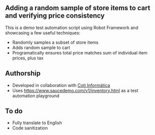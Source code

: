 ## Adding a random sample of store items to cart and verifying price consistency

This is a demo test automation script using Robot Framework and showcasing a few useful techniques:

- Randomly samples a subset of store items
- Adds random sample to cart
- Programatically ensures total price matches sum of individual item prices, plus tax

## Authorship

- Developed in collaboration with [Coti Informática](http://cotiinformatica.com.br)
- Uses https://www.saucedemo.com/v1/inventory.html as a test automation playground

## To do

- Fully translate to English
- Code sanitization
